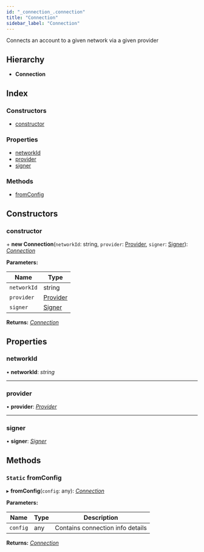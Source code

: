 ```yaml
---
id: "_connection_.connection"
title: "Connection"
sidebar_label: "Connection"
---
```


Connects an account to a given network via a given provider

## Hierarchy

* **Connection**

## Index

### Constructors

* [constructor](_connection_.connection.md#constructor)

### Properties

* [networkId](_connection_.connection.md#networkid)
* [provider](_connection_.connection.md#provider)
* [signer](_connection_.connection.md#signer)

### Methods

* [fromConfig](_connection_.connection.md#static-fromconfig)

## Constructors

###  constructor

\+ **new Connection**(`networkId`: string, `provider`: [Provider](_providers_provider_.provider.md), `signer`: [Signer](_signer_.signer.md)): *[Connection](_connection_.connection.md)*

**Parameters:**

Name | Type |
------ | ------ |
`networkId` | string |
`provider` | [Provider](_providers_provider_.provider.md) |
`signer` | [Signer](_signer_.signer.md) |

**Returns:** *[Connection](_connection_.connection.md)*

## Properties

###  networkId

• **networkId**: *string*

___

###  provider

• **provider**: *[Provider](_providers_provider_.provider.md)*

___

###  signer

• **signer**: *[Signer](_signer_.signer.md)*

## Methods

### `Static` fromConfig

▸ **fromConfig**(`config`: any): *[Connection](_connection_.connection.md)*

**Parameters:**

Name | Type | Description |
------ | ------ | ------ |
`config` | any | Contains connection info details  |

**Returns:** *[Connection](_connection_.connection.md)*
